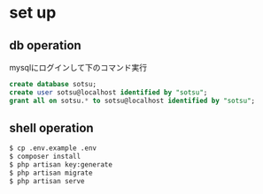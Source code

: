 # set up
## db operation
  mysqlにログインして下のコマンド実行
  ```sql
  create database sotsu;
  create user sotsu@localhost identified by "sotsu";
  grant all on sotsu.* to sotsu@localhost identified by "sotsu";
  ```

## shell operation
```bash
$ cp .env.example .env
$ composer install
$ php artisan key:generate
$ php artisan migrate
$ php artisan serve
```
